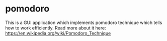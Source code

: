# pomodoro
This is a GUI application which implements pomodoro technique which tells how to work efficiently. Read more about it here: https://en.wikipedia.org/wiki/Pomodoro_Technique
